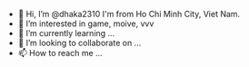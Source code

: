 - 👋 Hi, I’m @dhaka2310 I'm from Ho Chi Minh City, Viet Nam.
- 👀 I’m interested in game, moive, vvv
- 🌱 I’m currently learning ...
- 💞️ I’m looking to collaborate on ...
- 📫 How to reach me ...

<!---
dhaka2310/dhaka2310 is a ✨ special ✨ repository because its `README.md` (this file) appears on your GitHub profile.
You can click the Preview link to take a look at your changes.
--->
